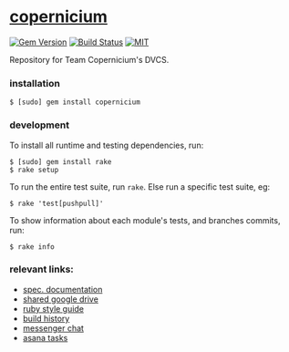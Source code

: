 [copernicium][wiki]
===================


[![Gem Version](https://badge.fury.io/rb/copernicium.svg)](https://badge.fury.io/rb/copernicium)
[![Build Status](https://travis-ci.org/jeremywrnr/copernicium.svg)](https://travis-ci.org/jeremywrnr/copernicium)
[![MIT](https://img.shields.io/npm/l/alt.svg?style=flat)](http://jeremywrnr.com/mit-license)


Repository for Team Copernicium's DVCS.


### installation

    $ [sudo] gem install copernicium


### development

To install all runtime and testing dependencies, run:

    $ [sudo] gem install rake
    $ rake setup

To run the entire test suite, run `rake`. Else run a specific test suite, eg:

    $ rake 'test[pushpull]'

To show information about each module's tests, and branches commits, run:

    $ rake info


### relevant links:

- [spec. documentation](https://docs.google.com/document/d/1r3-NquhyRLbCncqTOQPwsznSZ-en6G6xzLbWIAmxhys/)
- [shared google drive](https://drive.google.com/open?id=0B3rmOUWm5OBlNzRnZTZEajFWZkU)
- [ruby style guide](https://github.com/styleguide/ruby)
- [build history](https://travis-ci.org/jeremywrnr/copernicium/builds)
- [messenger chat](https://www.messenger.com/t/563048860513155)
- [asana tasks](https://app.asana.com/0/56905660582491/calendar)


[wiki]:https://en.wikipedia.org/wiki/Copernicium

